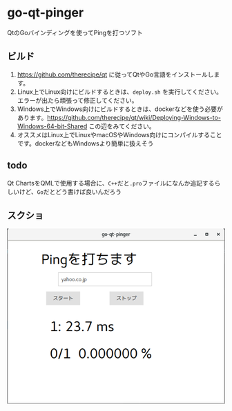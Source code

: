 # go-qt-pinger
QtのGoバインディングを使ってPingを打つソフト

## ビルド
1. https://github.com/therecipe/qt に従ってQtやGo言語をインストールします。
2. Linux上でLinux向けにビルドするときは、`deploy.sh` を実行してください。エラーが出たら頑張って修正してください。
3. Windows上でWindows向けにビルドするときは、dockerなどを使う必要があります。https://github.com/therecipe/qt/wiki/Deploying-Windows-to-Windows-64-bit-Shared この辺をみてください。
4. オススメはLinux上でLinuxやmacOSやWindows向けにコンパイルすることです。dockerなどもWindowsより簡単に扱えそう

## todo
Qt ChartsをQMLで使用する場合に、`C++`だと`.pro`ファイルになんか追記するらしいけど、`Go`だとどう書けば良いんだろう

## スクショ
![screenshot](demo.png)